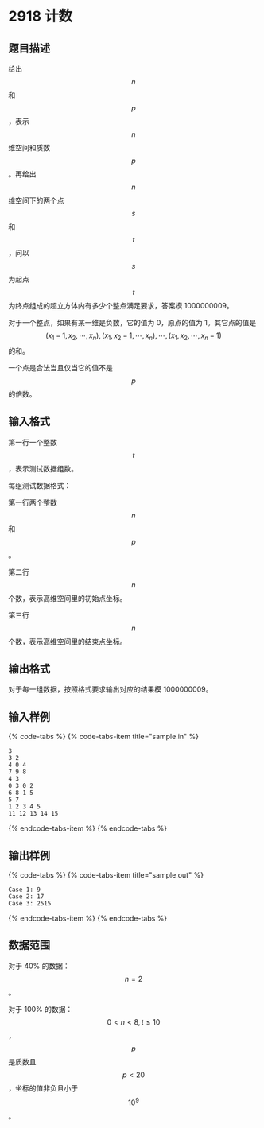 # 2918 计数

## 题目描述

给出 $$n$$ 和 $$p$$，表示 $$n$$ 维空间和质数 $$p$$。再给出 $$n$$ 维空间下的两个点 $$s$$ 和 $$t$$，问以 $$s$$ 为起点 $$t$$ 为终点组成的超立方体内有多少个整点满足要求，答案模 1000000009。

对于一个整点，如果有某一维是负数，它的值为 0，原点的值为 1。其它点的值是 $$(x_1 - 1,\,x_2,\,\cdots,\,x_n),\,(x_1,\,x_2 - 1,\,\cdots,\,x_n),\,\cdots,\,(x_1,\,x_2,\,\cdots,\,x_n - 1)$$ 的和。

一个点是合法当且仅当它的值不是 $$p$$ 的倍数。

## 输入格式

第一行一个整数 $$t$$，表示测试数据组数。

每组测试数据格式：

第一行两个整数 $$n$$ 和 $$p$$。

第二行 $$n$$ 个数，表示高维空间里的初始点坐标。

第三行 $$n$$ 个数，表示高维空间里的结束点坐标。

## 输出格式

对于每一组数据，按照格式要求输出对应的结果模 1000000009。

## 输入样例

{% code-tabs %}
{% code-tabs-item title="sample.in" %}
```text
3
3 2
4 0 4
7 9 8
4 3
0 3 0 2
6 8 1 5
5 7
1 2 3 4 5
11 12 13 14 15 
```
{% endcode-tabs-item %}
{% endcode-tabs %}

## 输出样例

{% code-tabs %}
{% code-tabs-item title="sample.out" %}
```text
Case 1: 9
Case 2: 17
Case 3: 2515
```
{% endcode-tabs-item %}
{% endcode-tabs %}

## 数据范围

对于 40% 的数据：$$n = 2$$。

对于 100% 的数据：$$0 < n < 8,\,t \leq 10$$，$$p$$ 是质数且 $$p < 20$$，坐标的值非负且小于 $$10^9$$。

